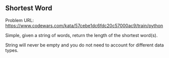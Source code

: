 ## Shortest Word

Problem URL: https://www.codewars.com/kata/57cebe1dc6fdc20c57000ac9/train/python

Simple, given a string of words, return the length of the shortest word(s).

String will never be empty and you do not need to account for different data types.

